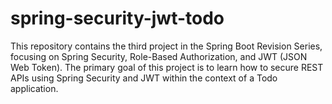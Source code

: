 # spring-security-jwt-todo
This repository contains the third project in the Spring Boot Revision Series, focusing on Spring Security, Role-Based Authorization, and JWT (JSON Web Token). The primary goal of this project is to learn how to secure REST APIs using Spring Security and JWT within the context of a Todo application.
